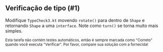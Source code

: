 ## Verificação de tipo (#1)

Modifique `TypeCheck3.kt` movendo `rotate()` para dentro de `Shape` e retornando `Shape` a uma `interface`. Note como `turn()` se torna muito mais simples.

<sub> Esta tarefa não contém testes automáticos, então é sempre marcada como "Correto" quando você executa "Verificar". Por favor, compare sua solução com a fornecida! </sub>